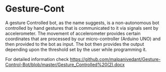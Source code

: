 # Gesture-Cont
A gesture Controlled bot, as the name suggests, is a non-autonomous bot controlled by hand gestures that is
communicated to it via signals sent by accelerometer. The movement of accelerometer provides certain
coordinates that are processed by our micro-controller (Arduino UNO) and then provided to the bot as input.
The bot then provides the output depending upon the threshold set by the user while programming it.



For detailed information check
https://github.com/malpanivedant/Gesture-Control-Bot/blob/master/Gesture_Controlled%20(2).docx
